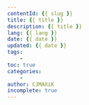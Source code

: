 ```yaml
---
contentId: {{ slug }} 
title: {{ title }}
description: {{ title }}
lang: {{ lang }}
date: {{ date }}
updated: {{ date }}
tags: 
    -
toc: true
categories: 
    - 
author: CJMAXiK
incomplete: true
---
```

